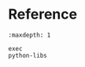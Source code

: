 <!-- Copyright 2024 Remy Blank <remy@c-space.org> -->
<!-- SPDX-License-Identifier: MIT -->

# Reference

```{toctree}
:maxdepth: 1

exec
python-libs
```

